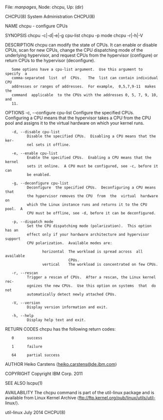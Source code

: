 File: *manpages*,  Node: chcpu,  Up: (dir)

CHCPU(8)                     System Administration                    CHCPU(8)



NAME
       chcpu - configure CPUs

SYNOPSIS
       chcpu -c|-d|-e|-g cpu-list
       chcpu -p mode
       chcpu -r|-h|-V

DESCRIPTION
       chcpu  can  modify  the  state of CPUs.  It can enable or disable CPUs,
       scan for new CPUs, change the CPU dispatching mode  of  the  underlying
       hypervisor,  and request CPUs from the hypervisor (configure) or return
       CPUs to the hypervisor (deconfigure).

       Some options have a cpu-list argument.  Use this argument to specify  a
       comma-separated  list  of  CPUs.   The  list can contain individual CPU
       addresses or ranges of addresses.  For example,  0,5,7,9-11  makes  the
       command  applicable  to the CPUs with the addresses 0, 5, 7, 9, 10, and
       11.

OPTIONS
       -c, --configure cpu-list
              Configure the specified CPUs.  Configuring a CPU means that  the
              hypervisor  takes  a CPU from the CPU pool and assigns it to the
              virtual hardware on which your kernel runs.

       -d, --disable cpu-list
              Disable the specified CPUs.  Disabling a CPU means that the ker-
              nel sets it offline.

       -e, --enable cpu-list
              Enable the specified CPUs.  Enabling a CPU means that the kernel
              sets it online.  A CPU must be configured, see -c, before it can
              be enabled.

       -g, --deconfigure cpu-list
              Deconfigure  the specified CPUs.  Deconfiguring a CPU means that
              the hypervisor removes the CPU  from  the  virtual  hardware  on
              which the Linux instance runs and returns it to the CPU pool.  A
              CPU must be offline, see -d, before it can be deconfigured.

       -p, --dispatch mode
              Set the CPU dispatching mode (polarization).  This option has an
              effect only if your hardware architecture and hypervisor support
              CPU polarization.  Available modes are:

                     horizontal  The workload is spread across  all  available
                                 CPUs.
                     vertical    The workload is concentrated on few CPUs.

       -r, --rescan
              Trigger a rescan of CPUs.  After a rescan, the Linux kernel rec-
              ognizes the new CPUs.  Use this option on systems  that  do  not
              automatically detect newly attached CPUs.

       -V, --version
              Display version information and exit.

       -h, --help
              Display help text and exit.


RETURN CODES
       chcpu has the following return codes:

       0      success

       1      failure

       64     partial success

AUTHOR
       Heiko Carstens ⟨heiko.carstens@de.ibm.com⟩

COPYRIGHT
       Copyright IBM Corp. 2011

SEE ALSO
       lscpu(1)

AVAILABILITY
       The  chcpu  command  is part of the util-linux package and is available
       from Linux Kernel  Archive  ⟨ftp://ftp.kernel.org/pub/linux/utils/util-
       linux/⟩.



util-linux                         July 2014                          CHCPU(8)

